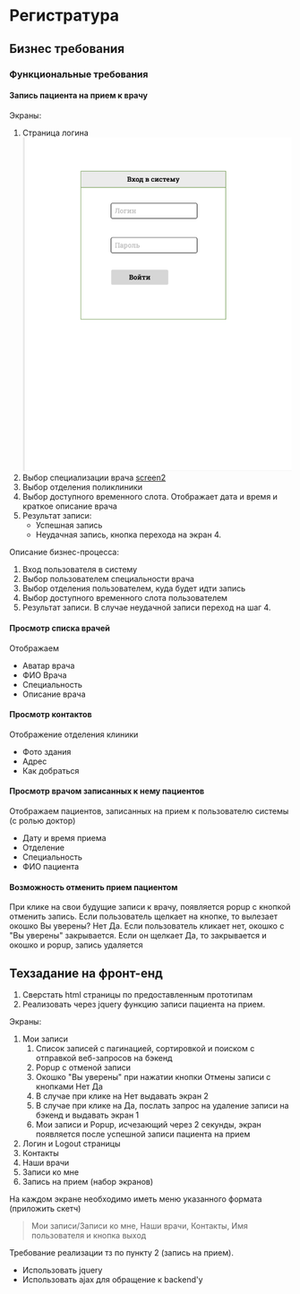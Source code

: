 # Регистратура

## Бизнес требования

### Функциональные требования

#### Запись пациента на прием к врачу

Экраны:

1. Страница логина ![screen1](img/mockup/login.png)
2. Выбор специализации врача [screen2]()
3. Выбор отделения поликлиники
4. Выбор доступного временного слота. Отображает дата и время и краткое описание
врача
5. Результат записи:
    - Успешная запись
    - Неудачная запись, кнопка перехода на экран 4.

Описание бизнес-процесса:

1. Вход пользователя в систему
2. Выбор пользователем специальности врача 
3. Выбор отделения пользователем, куда будет идти запись
4. Выбор доступного временного слота пользователем
5. Результат записи. В случае неудачной записи переход на шаг 4.

#### Просмотр списка врачей

Отображаем 

- Аватар врача
- ФИО Врача
- Специальность
- Описание врача

#### Просмотр контактов

Отображение отделения клиники

- Фото здания
- Адрес
- Как добраться

#### Просмотр врачом записанных к нему пациентов

Отображаем пациентов, записанных на прием к пользователю системы (с ролью доктор)

- Дату и время приема
- Отделение
- Специальность
- ФИО пациента

#### Возможность отменить прием пациентом

При клике на свои будущие записи к врачу, появляется popup с кнопкой отменить запись. Если пользователь
щелкает на кнопке, то вылезает окошко Вы уверены? Нет Да. Если пользователь кликает нет, окошко с "Вы уверены" 
закрывается. Если он щелкает Да, то закрывается и окошко и popup, запись удаляется


## Техзадание на фронт-енд

1. Сверстать html страницы по предоставленным прототипам
2. Реализовать через jquery функцию записи пациента на прием. 

Экраны:

1. Мои записи
    1. Список записей с пагинацией, сортировкой и поиском с отправкой веб-запросов на бэкенд
    2. Popup с отменой записи
    3. Окошко "Вы уверены" при нажатии кнопки Отмены записи с кнопками Нет Да
    4. В случае при клике на Нет выдавать экран 2
    5. В случае при клике на Да, послать запрос на удаление записи на бэкенд и выдавать экран 1
    6. Мои записи и Popup, исчезающий через 2 секунды, экран появляется после успешной записи пациента на прием
2. Логин и Logout страницы
3. Контакты
4. Наши врачи
5. Записи ко мне
6. Запись на прием (набор экранов)

На каждом экране необходимо иметь меню указанного формата (приложить скетч)

> Мои записи/Записи ко мне, Наши врачи, Контакты, Имя пользователя и кнопка выход

Требование реализации тз по пункту 2 (запись на прием).

- Использовать jquery
- Использовать ajax для обращение к backend'у


